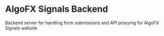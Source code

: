 # AlgoFX Signals Backend

Backend server for handling form submissions and API proxying for AlgoFX Signals website.